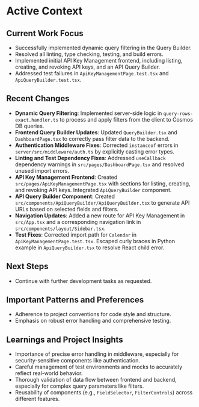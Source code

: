 # Active Context

## Current Work Focus

- Successfully implemented dynamic query filtering in the Query Builder.
- Resolved all linting, type checking, testing, and build errors.
- Implemented initial API Key Management frontend, including listing, creating, and revoking API keys, and an API Query Builder.
- Addressed test failures in `ApiKeyManagementPage.test.tsx` and `ApiQueryBuilder.test.tsx`.

## Recent Changes

- **Dynamic Query Filtering**: Implemented server-side logic in `query-rows-exact.handler.ts` to process and apply filters from the client to Cosmos DB queries.
- **Frontend Query Builder Updates**: Updated `QueryBuilder.tsx` and `DashboardPage.tsx` to correctly pass filter data to the backend.
- **Authentication Middleware Fixes**: Corrected `instanceof` errors in `server/src/middleware/auth.ts` by explicitly casting error types.
- **Linting and Test Dependency Fixes**: Addressed `useCallback` dependency warnings in `src/pages/DashboardPage.tsx` and resolved unused import errors.
- **API Key Management Frontend**: Created `src/pages/ApiKeyManagementPage.tsx` with sections for listing, creating, and revoking API keys. Integrated `ApiQueryBuilder` component.
- **API Query Builder Component**: Created `src/components/ApiQueryBuilder/ApiQueryBuilder.tsx` to generate API URLs based on selected fields and filters.
- **Navigation Updates**: Added a new route for API Key Management in `src/App.tsx` and a corresponding navigation link in `src/components/layout/Sidebar.tsx`.
- **Test Fixes**: Corrected import path for `Calendar` in `ApiKeyManagementPage.test.tsx`. Escaped curly braces in Python example in `ApiQueryBuilder.tsx` to resolve React child error.

## Next Steps

- Continue with further development tasks as requested.

## Important Patterns and Preferences

- Adherence to project conventions for code style and structure.
- Emphasis on robust error handling and comprehensive testing.

## Learnings and Project Insights

- Importance of precise error handling in middleware, especially for security-sensitive components like authentication.
- Careful management of test environments and mocks to accurately reflect real-world behavior.
- Thorough validation of data flow between frontend and backend, especially for complex query parameters like filters.
- Reusability of components (e.g., `FieldSelector`, `FilterControls`) across different features.
